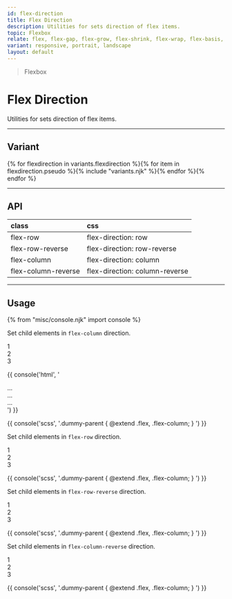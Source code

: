 ```yaml
---
id: flex-direction
title: Flex Direction
description: Utilities for sets direction of flex items.
topic: Flexbox
relate: flex, flex-gap, flex-grow, flex-shrink, flex-wrap, flex-basis, align-content, align-items, align-self, justify-content
variant: responsive, portrait, landscape
layout: default
---
```


> Flexbox

# Flex Direction

Utilities for sets direction of flex items.

---

## Variant

<div class="flex flex-gap-2 flex-wrap justify-start items-center">{% for flexdirection in variants.flexdirection %}{% for item in flexdirection.pseudo %}{% include "variants.njk" %}{% endfor %}{% endfor %}</div>

---

## API

| <span class="padding-x-3 padding-y-1 text-white bg-shade-granite-5 font-semibold curve-border-md">class</span> | <span class="padding-x-3 padding-y-1 text-white bg-shade-granite-5 font-semibold curve-border-md">css</span> |
|:--|:--|
| flex-row | flex-direction: row |
| flex-row-reverse | flex-direction: row-reverse |
| flex-column | flex-direction: column |
| flex-column-reverse | flex-direction: column-reverse |

---

## Usage

{% from "misc/console.njk" import console %}

Set child elements in `flex-column` direction.

<div class="padding-4 margin-y-4 margin-x-auto">
  <div class="flex justify-center items-center">
    <div class="(expand)margin-2 (expand)width-20 (expand)height-20 (expand)bg-tint-granite-5 (expand)curve-border-lg (expand)text-center text-xl-1 text-shade-granite-1 flex flex-column">
      <div class="border-2 border-tint-granite-3 border-dashed flex justify-center items-center">1</div>
      <div class="border-2 border-tint-granite-3 border-dashed flex justify-center items-center">2</div>
      <div class="border-2 border-tint-granite-3 border-dashed bg-tint-granite-5 flex justify-center items-center">3</div>
    </div>
  </div>
</div>

{{ console('html',
'<!-- parent -->
  <div class="flex ... flex-column">
    <!-- child -->
    <div>...</div>
    <div>...</div>
    <div>...</div>
  </div>
') }}

{{ console('scss',
'.dummy-parent {
    @extend
      .flex,
      .flex-column;
}
') }}

Set child elements in `flex-row` direction.

<div class="padding-4 margin-y-4 margin-x-auto">
  <div class="flex justify-center items-center">
    <div class="(expand)margin-2 (expand)width-20 (expand)height-20 (expand)bg-tint-granite-5 (expand)curve-border-lg (expand)text-center text-xl-1 text-shade-granite-1 flex flex-row">
      <div class="border-2 border-tint-granite-3 border-dashed flex justify-center items-center">1</div>
      <div class="border-2 border-tint-granite-3 border-dashed flex justify-center items-center">2</div>
      <div class="border-2 border-tint-granite-3 border-dashed bg-tint-granite-5 flex justify-center items-center">3</div>
    </div>
  </div>
</div>

{{ console('scss',
'.dummy-parent {
    @extend
      .flex,
      .flex-column;
}
') }}

Set child elements in `flex-row-reverse` direction.

<div class="padding-4 margin-y-4 margin-x-auto">
  <div class="flex justify-center items-center">
    <div class="(expand)margin-2 (expand)width-20 (expand)height-20 (expand)bg-tint-granite-5 (expand)curve-border-lg (expand)text-center text-xl-1 text-shade-granite-1 flex flex-row-reverse">
      <div class="border-2 border-tint-granite-3 border-dashed flex justify-center items-center">1</div>
      <div class="border-2 border-tint-granite-3 border-dashed flex justify-center items-center">2</div>
      <div class="border-2 border-tint-granite-3 border-dashed bg-tint-granite-5 flex justify-center items-center">3</div>
    </div>
  </div>
</div>

{{ console('scss',
'.dummy-parent {
    @extend
      .flex,
      .flex-column;
}
') }}

Set child elements in `flex-column-reverse` direction.

<div class="padding-4 margin-y-4 margin-x-auto">
  <div class="flex justify-center items-center">
    <div class="(expand)margin-2 (expand)width-20 (expand)height-20 (expand)bg-tint-granite-5 (expand)curve-border-lg (expand)text-center text-xl-1 text-shade-granite-1 flex flex-column-reverse">
      <div class="border-2 border-tint-granite-3 border-dashed flex justify-center items-center">1</div>
      <div class="border-2 border-tint-granite-3 border-dashed flex justify-center items-center">2</div>
      <div class="border-2 border-tint-granite-3 border-dashed bg-tint-granite-5 flex justify-center items-center">3</div>
    </div>
  </div>
</div>

{{ console('scss',
'.dummy-parent {
    @extend
      .flex,
      .flex-column;
}
') }}

